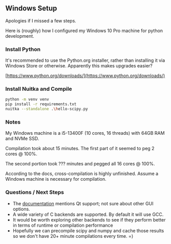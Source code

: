 ## Windows Setup

Apologies if I missed a few steps.

Here is (roughly) how I configured my Windows 10 Pro machine for python development.

### Install Python

It's recommended to use the Python.org installer, rather than installing it via Windows Store or otherwise. Apparently this makes upgrades easier?

[https://www.python.org/downloads/](https://www.python.org/downloads/)

### Install Nuitka and Compile

```bash
python -m venv venv
pip install -r requirements.txt
nuitka --standalone .\hello-scipy.py
```

### Notes

My Windows machine is a i5-13400F (10 cores, 16 threads) with 64GB RAM and NVMe SSD.

Compilation took about 15 minutes. The first part of it seemed to peg 2 cores @ 100%.

The second portion took ??? minutes and pegged all 16 cores @ 100%.

According to the docs, cross-compilation is highly unfinished. Assume a Windows machine is necessary for compilation.

### Questions / Next Steps

- The [documentation](https://nuitka.net/user-documentation/user-manual.html) mentions Qt support; not sure about other GUI options.
- A wide variety of C backends are supported. By default it will use GCC.
- It would be worth exploring other backends to see if they perform better in terms of runtime or compilation performance
- Hopefully we can precompile scipy and numpy and cache those results so we don't have 20+ minute compilations every time. =)
